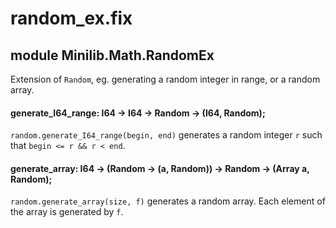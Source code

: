 # random_ex.fix

## module Minilib.Math.RandomEx

Extension of `Random`, eg. generating a random integer in range, or a random array.

#### generate_I64_range: I64 -> I64 -> Random -> (I64, Random);

`random.generate_I64_range(begin, end)` generates a random integer `r`
such that `begin <= r && r < end`.

#### generate_array: I64 -> (Random -> (a, Random)) -> Random -> (Array a, Random);

`random.generate_array(size, f)` generates a random array.
Each element of the array is generated by `f`.

